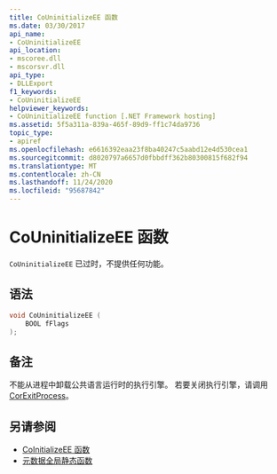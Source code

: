 ```yaml
---
title: CoUninitializeEE 函数
ms.date: 03/30/2017
api_name:
- CoUninitializeEE
api_location:
- mscoree.dll
- mscorsvr.dll
api_type:
- DLLExport
f1_keywords:
- CoUninitializeEE
helpviewer_keywords:
- CoUninitializeEE function [.NET Framework hosting]
ms.assetid: 5f5a311a-839a-465f-89d9-ff1c74da9736
topic_type:
- apiref
ms.openlocfilehash: e6616392eaa23f8ba40247c5aabd12e4d530cea1
ms.sourcegitcommit: d8020797a6657d0fbbdff362b80300815f682f94
ms.translationtype: MT
ms.contentlocale: zh-CN
ms.lasthandoff: 11/24/2020
ms.locfileid: "95687842"
---
```

# <a name="couninitializeee-function"></a>CoUninitializeEE 函数

`CoUninitializeEE` 已过时，不提供任何功能。  
  
## <a name="syntax"></a>语法  
  
```cpp  
void CoUninitializeEE (  
    BOOL fFlags  
);  
```  
  
## <a name="remarks"></a>备注  

 不能从进程中卸载公共语言运行时的执行引擎。 若要关闭执行引擎，请调用 [CorExitProcess](corexitprocess-function.md)。  
  
## <a name="see-also"></a>另请参阅

- [CoInitializeEE 函数](coinitializeee-function.md)
- [元数据全局静态函数](../metadata/metadata-global-static-functions.md)
